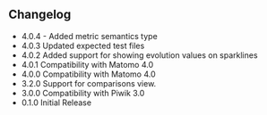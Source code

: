 ## Changelog

- 4.0.4 - Added metric semantics type
- 4.0.3 Updated expected test files
- 4.0.2 Added support for showing evolution values on sparklines
- 4.0.1 Compatibility with Matomo 4.0
- 4.0.0 Compatibility with Matomo 4.0
- 3.2.0 Support for comparisons view.
- 3.0.0 Compatibility with Piwik 3.0
- 0.1.0 Initial Release
